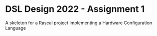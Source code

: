 # DSL Design 2022 - Assignment 1
A skeleton for a Rascal project implementing a Hardware Configuration Language

